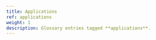 ```yaml
---
title: Applications
ref: applications
weight: 1
description: Glossary entries tagged **applications**.
---
```


